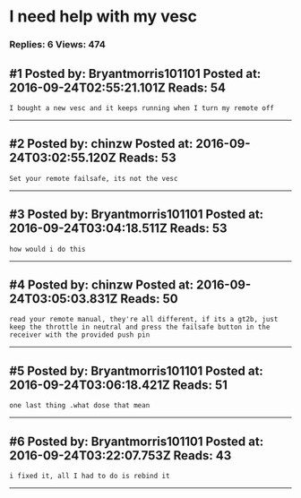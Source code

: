 # I need help with my vesc

### Replies: 6 Views: 474

## \#1 Posted by: Bryantmorris101101 Posted at: 2016-09-24T02:55:21.101Z Reads: 54

```
I bought a new vesc and it keeps running when I turn my remote off
```

---
## \#2 Posted by: chinzw Posted at: 2016-09-24T03:02:55.120Z Reads: 53

```
Set your remote failsafe, its not the vesc
```

---
## \#3 Posted by: Bryantmorris101101 Posted at: 2016-09-24T03:04:18.511Z Reads: 53

```
how would i do this
```

---
## \#4 Posted by: chinzw Posted at: 2016-09-24T03:05:03.831Z Reads: 50

```
read your remote manual, they're all different, if its a gt2b, just keep the throttle in neutral and press the failsafe button in the receiver with the provided push pin
```

---
## \#5 Posted by: Bryantmorris101101 Posted at: 2016-09-24T03:06:18.421Z Reads: 51

```
one last thing .what dose that mean
```

---
## \#6 Posted by: Bryantmorris101101 Posted at: 2016-09-24T03:22:07.753Z Reads: 43

```
i fixed it, all I had to do is rebind it
```

---
